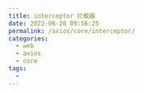 ```yaml
---
title: interceptor 拦截器
date: 2022-06-26 09:56:25
permalink: /axios/core/interceptor/
categories:
  - web
  - axios
  - core
tags:
  - 
---
```

